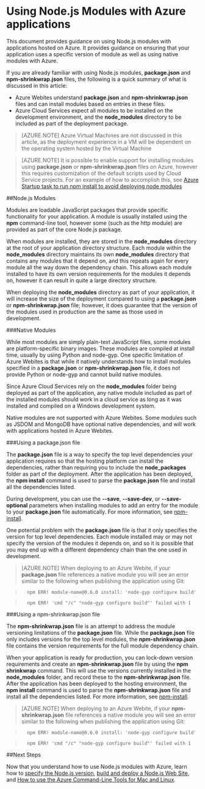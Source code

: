 <properties urlDisplayName="Working with Node.js Modules" pageTitle="Working with Node.js Modules" metaKeywords="" description="" metaCanonical="" services="" documentationCenter="nodejs" title="" authors="blackmist" solutions="" manager="wpickett" editor="mollybos"/>

<tags ms.service="" ms.workload="na" ms.tgt_pltfrm="na" ms.devlang="nodejs" ms.topic="article" ms.date="09/17/2014" ms.author="larryfr"/>





# Using Node.js Modules with Azure applications

This document provides guidance on using Node.js modules with applications hosted on Azure. It provides guidance on ensuring that your application uses a specific version of module as well as using native modules with Azure.

If you are already familiar with using Node.js modules, **package.json** and **npm-shrinkwrap.json** files, the following is a quick summary of what is discussed in this article:

* Azure Webites understand **package.json** and **npm-shrinkwrap.json** files and can install modules based on entries in these files.
* Azure Cloud Services expect all modules to be installed on the development environment, and the **node\_modules** directory to be included as part of the deployment package.

> [AZURE.NOTE] Azure Virtual Machines are not discussed in this article, as the deployment experience in a VM will be dependent on the operating system hosted by the Virtual Machine

> [AZURE.NOTE] It is possible to enable support for installing modules using **package.json** or **npm-shrinkwrap.json** files on Azure, however this requires customization of the default scripts used by Cloud Service projects. For an example of how to accomplish this, see [Azure Startup task to run npm install to avoid deploying node modules](http://nodeblog.azurewebsites.net/startup-task-to-run-npm-in-azure)

##Node.js Modules

Modules are loadable JavaScript packages that provide specific functionality for your application. A module is usually installed using the **npm** command-line tool, however some (such as the http module) are provided as part of the core Node.js package.

When modules are installed, they are stored in the **node\_modules** directory at the root of your application directory structure. Each module within the **node\_modules** directory maintains its own **node\_modules** directory that contains any modules that it depend on, and this repeats again for every module all the way down the dependency chain. This allows each module installed to have its own version requirements for the modules it depends on, however it can result in quite a large directory structure.

When deploying the **node\_modules** directory as part of your application, it will increase the size of the deployment compared to using a **package.json** or **npm-shrinkwrap.json** file; however, it does guarantee that the version of the modules used in production are the same as those used in development.

###Native Modules

While most modules are simply plain-text JavaScript files, some modules are platform-specific binary images. These modules are compiled at install time, usually by using Python and node-gyp. One specific limitation of Azure Webites is that while it natively understands how to install modules specified in a **package.json** or **npm-shrinkwrap.json** file, it does not provide Python or node-gyp and cannot build native modules.

Since Azure Cloud Services rely on the **node\_modules** folder being deployed as part of the application, any native module included as part of the installed modules should work in a cloud service as long as it was installed and compiled on a Windows development system. 

Native modules are not supported with Azure Webites. Some modules such as JSDOM and MongoDB have optional native dependencies, and will work with applications hosted in Azure Webites.

###Using a package.json file

The **package.json** file is a way to specify the top level dependencies your application requires so that the hosting platform can install the dependencies, rather than requiring you to include the **node\_packages** folder as part of the deployment. After the application has been deployed, the **npm install** command is used to parse the **package.json** file and install all the dependencies listed.

During development, you can use the **--save**, **--save-dev**, or **--save-optional** parameters when installing modules to add an entry for the module to your **package.json** file automatically. For more information, see [npm-install](https://npmjs.org/doc/install.html).

One potential problem with the **package.json** file is that it only specifies the version for top level dependencies. Each module installed may or may not specify the version of the modules it depends on, and so it is possible that you may end up with a different dependency chain than the one used in development. 

> [AZURE.NOTE]
> When deploying to an Azure Webite, if your <b>package.json</b> file references a native module you will see an error similar to the following when publishing the application using Git:

>		npm ERR! module-name@0.6.0 install: 'node-gyp configure build'

>		npm ERR! 'cmd "/c" "node-gyp configure build"' failed with 1	


###Using a npm-shrinkwrap.json file

The **npm-shrinkwrap.json** file is an attempt to address the module versioning limitations of the **package.json** file. While the **package.json** file only includes versions for the top level modules, the **npm-shrinkwrap.json** file contains the version requirements for the full module dependency chain.

When your application is ready for production, you can lock-down version requirements and create an **npm-shrinkwrap.json** file by using the **npm shrinkwrap** command. This will use the versions currently installed in the **node\_modules** folder, and record these to the **npm-shrinkwrap.json** file. After the application has been deployed to the hosting environment, the **npm install** command is used to parse the **npm-shrinkwrap.json** file and install all the dependencies listed. For more information, see [npm-install](https://npmjs.org/doc/install.html).

> [AZURE.NOTE]
>When deploying to an Azure Webite, if your <b>npm-shrinkwrap.json</b> file references a native module you will see an error similar to the following when publishing the application using Git:
		
>		npm ERR! module-name@0.6.0 install: 'node-gyp configure build'

>		npm ERR! 'cmd "/c" "node-gyp configure build"' failed with 1


##Next Steps

Now that you understand how to use Node.js modules with Azure, learn how to [specify the Node.js version], [build and deploy a Node.js Web Site], and [How to use the Azure Command-Line Tools for Mac and Linux].

[specify the Node.js version]: /en-us/documentation/articles/nodejs-specify-node-version-azure-apps/
[How to use the Azure Command-Line Tools for Mac and Linux]: /en-us/documentation/articles/xplat-cli/
[build and deploy a Node.js Web Site]: /en-us/documentation/articles/web-sites-nodejs-develop-deploy-mac/
[Node.js Web Application with Storage on MongoDB (MongoLab)]: /en-us/documentation/articles/store-mongolab-web-sites-nodejs-store-data-mongodb/
[Publishing with Git]: /en-us/documentation/articles/web-sites-publish-source-control/
[Build and deploy a Node.js application to an Azure Cloud Service]: /en-us/documentation/articles/cloud-services-nodejs-develop-deploy-app/



